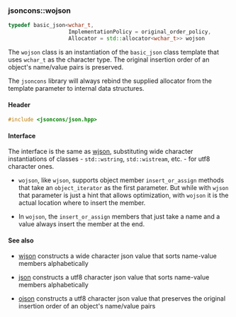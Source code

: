 ### jsoncons::wojson

```c++
typedef basic_json<wchar_t,
                   ImplementationPolicy = original_order_policy,
                   Allocator = std::allocator<wchar_t>> wojson
```
The `wojson` class is an instantiation of the `basic_json` class template that uses `wchar_t` as the character type. The original insertion order of an object's name/value pairs is preserved. 

The `jsoncons` library will always rebind the supplied allocator from the template parameter to internal data structures.

#### Header
```c++
#include <jsoncons/json.hpp>
```
#### Interface

The interface is the same as [wjson](wjson.md), substituting wide character instantiations of classes - `std::wstring`, `std::wistream`, etc. - for utf8 character ones.

- `wojson`, like `wjson`, supports object member `insert_or_assign` methods that take an `object_iterator` as the first parameter. But while with `wjson` that parameter is just a hint that allows optimization, with `wojson` it is the actual location where to insert the member.

- In `wojson`, the `insert_or_assign` members that just take a name and a value always insert the member at the end.

#### See also

- [wjson](wjson.md) constructs a wide character json value that sorts name-value members alphabetically

- [json](json) constructs a utf8 character json value that sorts name-value members alphabetically

- [ojson](ojson.md) constructs a utf8 character json value that preserves the original insertion order of an object's name/value pairs

